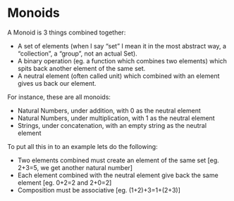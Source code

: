 # Monoids

A Monoid is 3 things combined together:
* A set of elements (when I say “set” I mean it in the most abstract way, a “collection”, a “group”, not an actual Set).
* A binary operation (eg. a function which combines two elements) which spits back another element of the same set.
* A neutral element (often called unit) which combined with an element gives us back our element.

For instance, these are all monoids:
* Natural Numbers, under addition, with 0 as the neutral element
* Natural Numbers, under multiplication, with 1 as the neutral element
* Strings, under concatenation, with an empty string as the neutral element

To put all this in to an example lets do the following:
* Two elements combined must create an element of the same set [eg. 2+3=5, we get another natural number]
* Each element combined with the neutral element give back the same element [eg. 0+2=2 and 2+0=2]
* Composition must be associative [eg. (1+2)+3=1+(2+3)]
